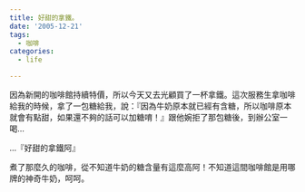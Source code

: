 ```yaml
---
title: 好甜的拿鐵。
date: '2005-12-21'
tags:
  - 咖啡
categories:
  - life

---
```

因為新開的咖啡館持續特價，所以今天又去光顧買了一杯拿鐵。這次服務生拿咖啡給我的時候，拿了一包糖給我，說：『因為牛奶原本就已經有含糖，所以咖啡原本就會有點甜，如果還不夠的話可以加糖唷！』跟他婉拒了那包糖後，到辦公室一喝…  
  
…『好甜的拿鐵阿』  
  
煮了那麼久的咖啡，從不知道牛奶的糖含量有這麼高阿！不知道這間咖啡館是用哪牌的神奇牛奶，呵呵。